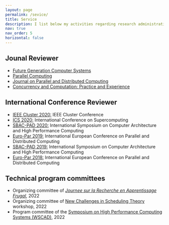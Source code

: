 ```yaml
---
layout: page
permalink: /sevice/
title: Service
description: I list below my activities regarding research administration.
nav: true
nav_order: 5
horizontal: false
---
```


## Jounal Reviewer
- <a href="https://www.dropbox.com/s/fhbc6961jc5wilv/Certificate_FUTURE_Recognised.pdf?dl=0">Future Generation Computer Systems</a>
- <a href="https://www.dropbox.com/s/okbxahdjf0nyli1/Certificate_PARCO_Recognised.pdf?dl=0">Parallel Computing</a>
- <a href="https://www.dropbox.com/s/v91nf8rumu9u1ib/Certificate_YJPDC_Recognised.pdf?dl=0">Journal on Parallel and Distributed Computing</a>
- <a href="https://www.dropbox.com/s/4p0upd2ci7q1rgv/CPE_Reviewer_Certificate_2021.pdf?dl=0">Concurrency and Computation: Practice and Experience</a>

## International Conference Reviewer
- <a href="https://clustercomp.org/2020/">IEEE Cluster 2020:</a> IEEE Cluster Conference
- <a href="https://ics2020.bsc.es/">ICS 2020:</a> International Conference on Supercomputing
- <a href="https://sbac2020.dcc.fc.up.pt/">SBAC-PAD 2020:</a> International Symposium on Computer Architecture and High Performance
Computing
- <a href="https://2019.euro-par.org/">Euro-Par 2019:</a> International European Conference on Parallel and Distributed Computing
- <a href="https://www.computer.org/csdl/proceedings/sbac-pad/2019/1fHkqCE6iQg">SBAC-PAD 2019:</a> International Symposium on Computer Architecture and High Performance
Computing
- <a href="https://europar2018.org/">Euro-Par 2018:</a> International European Conference on Parallel and Distributed Computing

## Technical program committees

- Organizing committee of <a href="https://edge-intelligence.imag.fr/workshop/index.php#mu-about"><i>Journee sur la Recherche en Apprentissage Frugal</i></a>, 2022
- Organizing committee of <a href="http://aussois2022.imag.fr/">New Challenges in Scheduling Theory</a> workshop, 2022
- Program committee of the <a href="https://wscad.ufsc.br/chamada-trilha-principal/">Symposium on High Performance Computing Systems (WSCAD)</a>, 2022